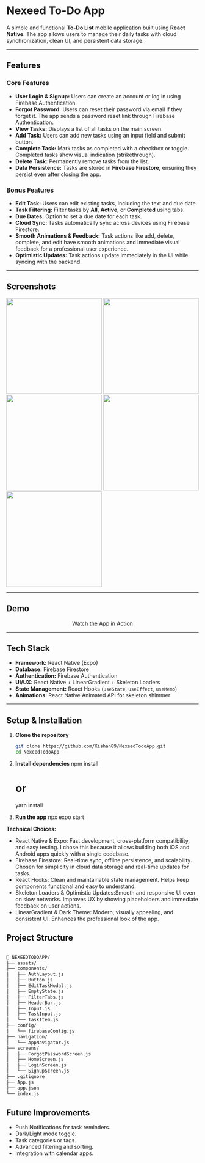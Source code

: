 # Nexeed To-Do App

A simple and functional **To-Do List** mobile application built using **React Native**. The app allows users to manage their daily tasks with cloud synchronization, clean UI, and persistent data storage.

---


## Features

### Core Features

- **User Login & Signup:** Users can create an account or log in using Firebase Authentication.  
- **Forgot Password:** Users can reset their password via email if they forget it. The app sends a password reset link through Firebase      Authentication.
- **View Tasks:** Displays a list of all tasks on the main screen.
- **Add Task:** Users can add new tasks using an input field and submit button.
- **Complete Task:** Mark tasks as completed with a checkbox or toggle. Completed tasks show visual indication (strikethrough).
- **Delete Task:** Permanently remove tasks from the list.
- **Data Persistence:** Tasks are stored in **Firebase Firestore**, ensuring they persist even after closing the app.


### Bonus Features

- **Edit Task:** Users can edit existing tasks, including the text and due date.
- **Task Filtering:** Filter tasks by **All**, **Active**, or **Completed** using tabs.
- **Due Dates:** Option to set a due date for each task.
- **Cloud Sync:** Tasks automatically sync across devices using Firebase Firestore.
- **Smooth Animations & Feedback:** Task actions like add, delete, complete, and edit have smooth animations and immediate visual feedback for a professional user experience.
- **Optimistic Updates:** Task actions update immediately in the UI while syncing with the backend.

---

## Screenshots

<img src="assets/Demo/SignUp.jpeg" width="250"/> <img src="assets/Demo/Login.jpeg" width="250"/>
<img src="assets/Demo/ForgotPassword.jpeg" width="250"/> <img src="assets/Demo/HomeScreen.jpeg" width="250"/>
<img src="assets/Demo/Edit.jpeg" width="250"/> 

---

## Demo

<p align="center">
  <a href="https://drive.google.com/file/d/11mQwHDSawP7zfUovAC6Swq5_X0Sc_tro/view?usp=drive_link" target="_blank">Watch the App in Action</a>
</p>

---

## Tech Stack

- **Framework:** React Native (Expo)
- **Database:** Firebase Firestore
- **Authentication:** Firebase Authentication
- **UI/UX:** React Native + LinearGradient + Skeleton Loaders
- **State Management:** React Hooks (`useState`, `useEffect`, `useMemo`)
- **Animations:** React Native Animated API for skeleton shimmer

---

## Setup & Installation

1. **Clone the repository**
   ```bash
   git clone https://github.com/Kishan89/NexeedTodoApp.git
   cd NexeedTodoApp

2. **Install dependencies**
   npm install
   # or
   yarn install

3. **Run the app**
   npx expo start

**Technical Choices:**
- React Native & Expo: Fast development, cross-platform compatibility, and easy testing.
  I chose this because it allows building both iOS and Android apps quickly with a single codebase.
- Firebase Firestore: Real-time sync, offline persistence, and scalability.
  Chosen for simplicity in cloud data storage and real-time updates for tasks.
- React Hooks: Clean and maintainable state management.
  Helps keep components functional and easy to understand.
- Skeleton Loaders & Optimistic Updates:Smooth and responsive UI even on slow networks.
  Improves UX by showing placeholders and immediate feedback on user actions.
- LinearGradient & Dark Theme: Modern, visually appealing, and consistent UI.
  Enhances the professional look of the app.

## Project Structure

```markdown

📁 NEXEEDTODOAPP/
├── assets/
├── components/
│   ├── AuthLayout.js
│   ├── Button.js
│   ├── EditTaskModal.js
│   ├── EmptyState.js
│   ├── FilterTabs.js
│   ├── HeaderBar.js
│   ├── Input.js
│   ├── TaskInput.js
│   └── TaskItem.js
├── config/
│   └── firebaseConfig.js
├── navigation/
│   └── AppNavigator.js
├── screens/
│   ├── ForgotPasswordScreen.js
│   ├── HomeScreen.js
│   ├── LoginScreen.js
│   └── SignupScreen.js
├── .gitignore
├── App.js
├── app.json
└── index.js
```

## Future Improvements
- Push Notifications for task reminders.
- Dark/Light mode toggle.
- Task categories or tags.
- Advanced filtering and sorting.
- Integration with calendar apps.
